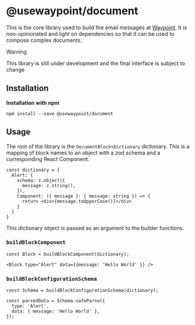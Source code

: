 # @usewaypoint/document

This is the core library used to build the email messages at [Waypoint](https://www.usewaypoint.com). It is non-opinionated and light on dependencies so that it can be used to compose complex documents.

> [!WARNING]
> This library is still under development and the final interface is subject
> to change

## Installation

**Installation with npm**

```
npm install --save @usewaypoint/document
```

## Usage

The root of the library is the `DocumentBlocksDictionary` dictionary. This is a mapping of block names to an object with a zod schema and a corresponding React Component.

```
const dictionary = {
  Alert: {
    schema: z.object({
      message: z.string(),
    }),
    Component: ({ message }: { message: string }) => {
      return <div>{message.toUpperCase()}</div>
    }
  }
}
```

This dictionary object is passed as an argument to the builder functions.

### `buildBlockComponent`

```
const Block = buildBlockComponent(dictionary);

<Block type="Alert" data={{message: 'Hello World' }} />
```

### `buildBlockConfigurationSchema`

```
const Schema = buildBlockConfigurationSchema(dictionary);

const parsedData = Schema.safeParse({
  type: 'Alert',
  data: { message: 'Hello World' },
});
```
